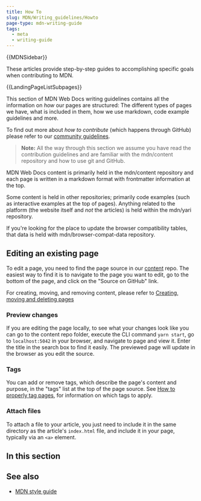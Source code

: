 ```yaml
---
title: How To
slug: MDN/Writing_guidelines/Howto
page-type: mdn-writing-guide
tags:
  - meta
  - writing-guide
---
```


{{MDNSidebar}}

These articles provide step-by-step guides to accomplishing specific goals when contributing to MDN.

{{LandingPageListSubpages}}

This section of MDN Web Docs writing guidelines contains all the information on _how_ our pages are structured: The different types of pages we have, what is included in them, how we use markdown, code example guidelines and more.

To find out more about _how to contribute_ (which happens through GitHub) please refer to our [community guidelines]().

> **Note:** All the way through this section we assume you have read the contribution guidelines and are familiar with the mdn/content repository and how to use git and GitHub.

MDN Web Docs content is primarily held in the mdn/content repository and each page is written in a markdown format with frontmatter information at the top.

Some content is held in other repositories; primarily code examples (such as interactive examples at the top of pages). Anything related to the platform (the website itself and _not_ the articles) is held within the mdn/yari repository.

If you're looking for the place to update the browser compatibility tables, that data is held with mdn/browser-compat-data repository.

## Editing an existing page

To edit a page, you need to find the page source in our [content](https://github.com/mdn/content) repo. The easiest way to find it is to navigate to the page you want to edit, go to the bottom of the page, and click on the "Source on GitHub" link.

For creating, moving, and removing content, please refer to [Creating, moving and deleting pages](/en-US/docs/MDN/Writing_guidelines/Creating_moving_archiving)

### Preview changes

If you are editing the page locally, to see what your changes look like you can go to the content repo folder, execute the CLI command `yarn start`, go to `localhost:5042` in your browser, and navigate to page and view it. Enter the title in the search box to find it easily. The previewed page will update in the browser as you edit the source.

### Tags

You can add or remove tags, which describe the page's content and purpose, in the "tags" list at the top of the page source. See [How to properly tag pages](/en-US/docs/MDN/Contribute/Howto/Tag), for information on which tags to apply.

### Attach files

To attach a file to your article, you just need to include it in the same directory as the article's `index.html` file, and include it in your page, typically via an `<a>` element.


## In this section



## See also

- [MDN style guide](/en-US/docs/MDN/Guidelines/Writing_style_guide)

